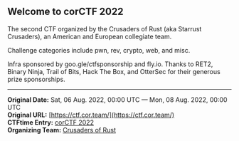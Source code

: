 
## Welcome to corCTF 2022

The second CTF organized by the Crusaders of Rust (aka Starrust Crusaders), an American and European collegiate team.

Challenge categories include pwn, rev, crypto, web, and misc.

Infra sponsored by goo.gle/ctfsponsorship and fly.io. Thanks to RET2, Binary Ninja, Trail of Bits, Hack The Box, and OtterSec for their generous prize sponsorships.

---
**Original Date:** Sat, 06 Aug. 2022, 00:00 UTC — Mon, 08 Aug. 2022, 00:00 UTC<br>
**Original URL:** [https://ctf.cor.team/](https://ctf.cor.team/)<br>
**CTFtime Entry:** [corCTF 2022](https://ctftime.org/event/1656/)<br>
**Organizing Team:** [Crusaders of Rust](https://ctftime.org/team/132628)<br>
<!-- Official URL: https://ctf.cor.team/ -->